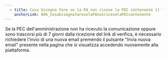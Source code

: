 ```yaml
---
  - title: Cosa bisogna fare se la PA non riceve la PEC contenente il link di verifica oppure non riesce a completare il processo di attivazione entro 7 giorni?
    anchorLink: 006_CosabisognafareselaPAnonricevelaPECcontenente
---
```


Se la PEC dell'amministrazione non ha ricevuto la comunicazione oppure sono trascorsi più di 7 giorni dalla ricezione del link di verifica, è necessario richiedere l'invio di una nuova email premendo il pulsante "Invia nuova email" presente nella pagina che si visualizza accedendo nuovamente alla piattaforma.